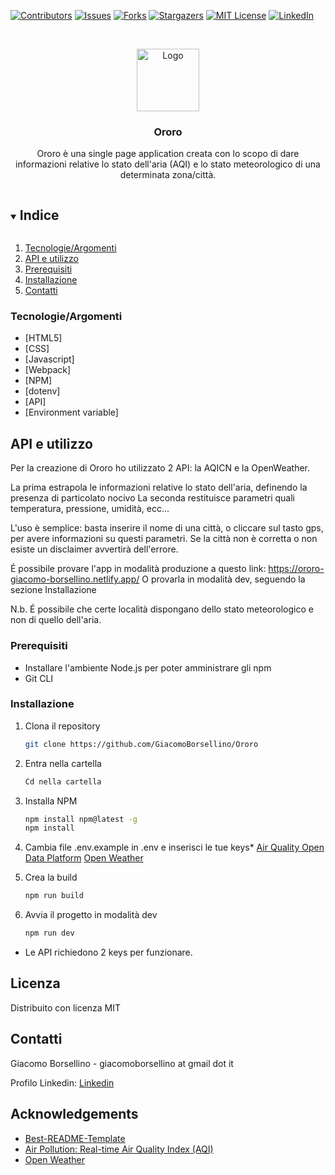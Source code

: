 [![Contributors][contributors-shield]][contributors-url]
[![Issues][issues-shield]][issues-url]
[![Forks][forks-shield]][forks-url]
[![Stargazers][stars-shield]][stars-url]
[![MIT License][license-shield]][license-url]
[![LinkedIn][linkedin-shield]][linkedin-url]

<br />
<p align="center">
  <a href="https://github.com/GiacomoBorsellino/Ororo">
    <img src="../build/images/ororo-logo.png" alt="Logo" width="100" height="100">
  </a>

  <h3 align="center">Ororo</h3>

  <p align="center">
    Ororo è una single page application creata con lo scopo di dare informazioni relative lo stato dell'aria (AQI) e lo stato meteorologico di una determinata zona/città.

  </p>
</p>

<details open="open">
  <summary><h2 style="display: inline-block">Indice</h2></summary>
  <ol>
    <li><a href="#prerequisites">Tecnologie/Argomenti</a></li>
    <li><a href="#installation">API e utilizzo</a></li>
    <li><a href="#installation">Prerequisiti</a></li>
    <li><a href="#installation">Installazione</a></li>
    <li><a href="#installation">Contatti</a></li>
  </ol>
</details>

### Tecnologie/Argomenti

* [HTML5]
* [CSS]
* [Javascript]
* [Webpack]
* [NPM]
* [dotenv]
* [API]
* [Environment&nbsp;variable]

## API e utilizzo
Per la creazione di Ororo ho utilizzato 2 API: 
la AQICN e la OpenWeather.

La prima estrapola le informazioni relative lo stato dell'aria, definendo la presenza di particolato nocivo
La seconda restituisce parametri quali temperatura, pressione, umidità, ecc...

L'uso è semplice: basta inserire il nome di una città, o cliccare sul tasto gps, per avere informazioni su questi parametri.
Se la città non è corretta o non esiste un disclaimer avvertirà dell'errore.

É possibile provare l'app in modalità produzione a questo link: https://ororo-giacomo-borsellino.netlify.app/
O provarla in modalità dev, seguendo la sezione Installazione

N.b. É possibile che certe località dispongano dello stato meteorologico e non di quello dell'aria.

### Prerequisiti

* Installare l'ambiente Node.js per poter amministrare gli npm
* Git CLI

### Installazione

1. Clona il repository

   ```sh
   git clone https://github.com/GiacomoBorsellino/Ororo
   ```

2. Entra nella cartella

   ```sh
   Cd nella cartella
   ```

3. Installa NPM

   ```sh
   npm install npm@latest -g
   npm install 
   ```

4. Cambia file .env.example in .env e inserisci le tue keys*
[Air Quality Open Data Platform](https://aqicn.org/data-platform/token/#/)
[Open Weather](https://home.openweathermap.org/)

5. Crea la build

   ```sh
   npm run build
   ```

6. Avvia il progetto in modalità dev

   ```sh
   npm run dev
   ```

* Le API richiedono 2 keys per funzionare.

## Licenza

Distribuito con licenza MIT

## Contatti

Giacomo Borsellino - giacomoborsellino at gmail dot it

Profilo Linkedin: [Linkedin](https://www.linkedin.com/in/giacomo-borsellino-4039071b7/)

## Acknowledgements

* [Best-README-Template](https://github.com/othneildrew/Best-README-Template)
* [Air Pollution: Real-time Air Quality Index (AQI)](https://aqicn.org/)
* [Open Weather](https://home.openweathermap.org/)


[contributors-shield]: https://img.shields.io/github/contributors/fabio-mancin/city-pollution?style=for-the-badge
[contributors-url]: https://github.com/fabio-mancin/city-pollution/graphs/contributors
[forks-shield]: https://img.shields.io/github/forks/fabio-mancin/city-pollution?style=for-the-badge
[forks-url]: https://github.com/fabio-mancin/city-pollution/network/members
[stars-shield]: https://img.shields.io/github/stars/fabio-mancin/city-pollution?style=for-the-badge
[stars-url]: https://github.com/fabio-mancin/city-pollution/stargazers
[issues-shield]: https://img.shields.io/github/issues/fabio-mancin/city-pollution?style=for-the-badge
[issues-url]: https://github.com/fabio-mancin/city-pollution/issues
[license-shield]: https://img.shields.io/github/license/fabio-mancin/city-pollution?style=for-the-badge
[license-url]: https://github.com/fabio-mancin/repo/blob/master/LICENSE.txt
[linkedin-shield]: https://img.shields.io/badge/-LinkedIn-black.svg?style=for-the-badge&logo=linkedin&colorB=555
[linkedin-url]: https://linkedin.com/in/fabio-mancin